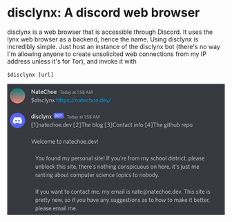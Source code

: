 # disclynx: A discord web browser

disclynx is a web browser that is accessible through Discord. It uses the lynx
web browser as a backend, hence the name. Using disclynx is incredibly simple.
Just host an instance of the disclynx bot (there's no way I'm allowing anyone to
create unsolicited web connections from my IP address unless it's for Tor), and
invoke it with

    $disclynx [url]

![A demo of disclynx](demo.png)
